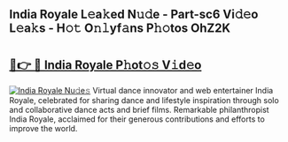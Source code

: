 ## India Royale L𝚎a𝚔ed N𝚞𝚍e - Part-sc6 Vi𝚍𝚎o L𝚎a𝚔s - H𝚘𝚝 O𝚗𝚕yf𝚊ns P𝚑𝚘tos OhZ2K

# <h2><a href="http://kfca5i.oniu.top/?m=India+Royale">🔗👉 🔴 India Royale P𝚑ot𝚘𝚜 V𝚒d𝚎o</a></h2>

[![India Royale Nu𝚍e𝚜](https://i.imgur.com/0qMVB7G.gif)](http://kfca5i.oniu.top/?m=India+Royale)
Virtual dance innovator and web entertainer India Royale, celebrated for sharing dance and lifestyle inspiration through solo and collaborative dance acts and brief films. Remarkable philanthropist India Royale, acclaimed for their generous contributions and efforts to improve the world.  
